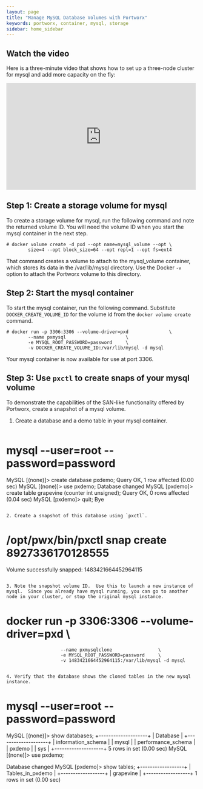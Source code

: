 ```yaml
---
layout: page
title: "Manage MySQL Database Volumes with Portworx"
keywords: portworx, container, mysql, storage
sidebar: home_sidebar
---
```

## Watch the video
Here is a three-minute video that shows how to set up a three-node cluster for mysql and add more capacity on the fly:
<iframe src="https://player.vimeo.com/video/163637386" width="500" height="281" frameborder="0" webkitallowfullscreen mozallowfullscreen allowfullscreen></iframe>

## Step 1: Create a storage volume for mysql

To create a storage volume for mysql, run the following command and note the returned volume ID. You will need the volume ID when you start the mysql container in the next step.

```
# docker volume create -d pxd --opt name=mysql_volume --opt \
        size=4 --opt block_size=64 --opt repl=1 --opt fs=ext4
```

That command creates a volume to attach to the mysql_volume container, which stores its data in the /var/lib/mysql directory. Use the Docker `-v` option to attach the Portworx volume to this directory.

## Step 2: Start the mysql container

To start the mysql container, run the following command. Substitute `DOCKER_CREATE_VOLUME_ID` for the volume id from the `docker volume create` command.

```
# docker run -p 3306:3306 --volume-driver=pxd               \
        --name pxmysql                      \
        -e MYSQL_ROOT_PASSWORD=password     \
        -v DOCKER_CREATE_VOLUME_ID:/var/lib/mysql -d mysql
```

Your mysql container is now available for use at port 3306.

## Step 3: Use `pxctl` to create snaps of your mysql volume

To demonstrate the capabilities of the SAN-like functionality offered by Portworx, create a snapshot of a mysql volume.

1. Create a database and a demo table in your mysql container.

   ```
# mysql --user=root --password=password
MySQL [(none)]> create database pxdemo;
Query OK, 1 row affected (0.00 sec)
MySQL [(none)]> use pxdemo;
Database changed
MySQL [pxdemo]> create table grapevine (counter int unsigned);
Query OK, 0 rows affected (0.04 sec)
MySQL [pxdemo]> quit;
Bye
```

2. Create a snapshot of this database using `pxctl`.

   ```
# /opt/pwx/bin/pxctl snap create 8927336170128555
Volume successfully snapped:  1483421664452964115
```

3. Note the snapshot volume ID.  Use this to launch a new instance of mysql.  Since you already have mysql running, you can go to another node in your cluster, or stop the original mysql instance.

   ```
# docker run -p 3306:3306 --volume-driver=pxd 				\
                        --name pxmysqlclone                 \
                        -e MYSQL_ROOT_PASSWORD=password     \
                        -v 1483421664452964115:/var/lib/mysql -d mysql
```

4. Verify that the database shows the cloned tables in the new mysql instance.

```
# mysql --user=root --password=password
MySQL [(none)]> show databases;
+--------------------+
| Database           |
+--------------------+
| information_schema |
| mysql              |
| performance_schema |
| pxdemo             |
| sys                |
+--------------------+
5 rows in set (0.00 sec)
MySQL [(none)]> use pxdemo;

Database changed
MySQL [pxdemo]> show tables;
+------------------+
| Tables_in_pxdemo |
+------------------+
| grapevine        |
+------------------+
1 rows in set (0.00 sec)
```
